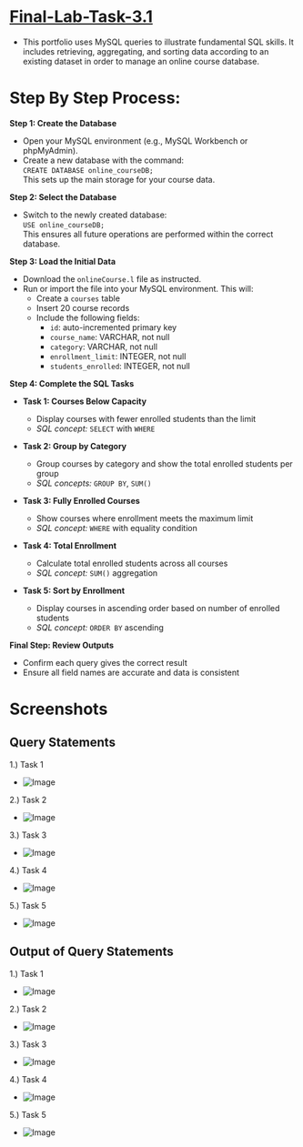 # [Final-Lab-Task-3.1](https://github.com/user-attachments/files/19893679/Final.lab.task.3-1.docx)
- This portfolio uses MySQL queries to illustrate fundamental SQL skills. It includes retrieving, aggregating, and sorting data according to an existing dataset in order to manage an online course database.

# Step By Step Process:
**Step 1: Create the Database**  
- Open your MySQL environment (e.g., MySQL Workbench or phpMyAdmin).  
- Create a new database with the command:  
  `CREATE DATABASE online_courseDB;`  
  This sets up the main storage for your course data.

**Step 2: Select the Database**  
- Switch to the newly created database:  
  `USE online_courseDB;`  
  This ensures all future operations are performed within the correct database.

**Step 3: Load the Initial Data**  
- Download the `onlineCourse.l` file as instructed.  
- Run or import the file into your MySQL environment. This will:  
  - Create a `courses` table  
  - Insert 20 course records  
  - Include the following fields:  
    - `id`: auto-incremented primary key  
    - `course_name`: VARCHAR, not null  
    - `category`: VARCHAR, not null  
    - `enrollment_limit`: INTEGER, not null  
    - `students_enrolled`: INTEGER, not null  

**Step 4: Complete the SQL Tasks**

- **Task 1: Courses Below Capacity**  
  - Display courses with fewer enrolled students than the limit  
  - *SQL concept:* `SELECT` with `WHERE`

- **Task 2: Group by Category**  
  - Group courses by category and show the total enrolled students per group  
  - *SQL concepts:* `GROUP BY`, `SUM()`

- **Task 3: Fully Enrolled Courses**  
  - Show courses where enrollment meets the maximum limit  
  - *SQL concept:* `WHERE` with equality condition

- **Task 4: Total Enrollment**  
  - Calculate total enrolled students across all courses  
  - *SQL concept:* `SUM()` aggregation

- **Task 5: Sort by Enrollment**  
  - Display courses in ascending order based on number of enrolled students  
  - *SQL concept:* `ORDER BY` ascending

**Final Step: Review Outputs**  
- Confirm each query gives the correct result  
- Ensure all field names are accurate and data is consistent

# Screenshots
## Query Statements

1.) Task 1
- ![Image](https://github.com/user-attachments/assets/196adc4d-fda2-498f-a748-90bcd5a8e93a)

2.) Task 2
- ![Image](https://github.com/user-attachments/assets/60457f8b-f814-440b-8045-69c65c071116)
  
3.) Task 3
- ![Image](https://github.com/user-attachments/assets/cd91bee7-8d8b-41ce-9bcb-1df1fef7a05e)

4.) Task 4
- ![Image](https://github.com/user-attachments/assets/5c78e883-12d3-48c3-b34b-a11e76efe941)

5.) Task 5
- ![Image](https://github.com/user-attachments/assets/225aacc5-85ab-41d7-9157-9231b0a7c65a)

## Output of Query Statements

1.) Task 1
- ![Image](https://github.com/user-attachments/assets/522f4c0f-33ec-4762-848f-751357991336)

2.) Task 2
- ![Image](https://github.com/user-attachments/assets/e3c2b57c-1798-489d-b0be-4ecb1f53b7dc)

3.) Task 3
- ![Image](https://github.com/user-attachments/assets/bc183082-7ec5-45fa-a6df-787c3d11fc32)

4.) Task 4
- ![Image](https://github.com/user-attachments/assets/f528e339-674a-4869-937f-3763002b1298)

5.) Task 5
- ![Image](https://github.com/user-attachments/assets/0e5a2ce5-5823-4318-bd75-461cd5a2fb52)
